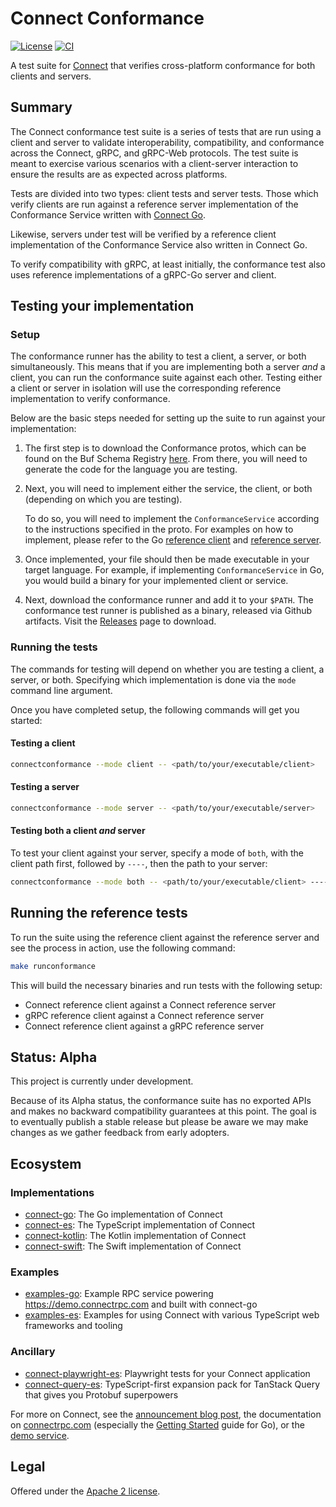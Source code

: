 # Connect Conformance

[![License](https://img.shields.io/github/license/connectrpc/conformance?color=blue)][license]
[![CI](https://github.com/connectrpc/conformance/actions/workflows/ci.yaml/badge.svg?branch=main)][ci]

A test suite for [Connect](https://connectrpc.com) that verifies cross-platform conformance for
both clients and servers.

## Summary

The Connect conformance test suite is a series of tests that are run using a client and server to validate interoperability,
compatibility, and conformance across the Connect, gRPC, and gRPC-Web protocols. The test suite is meant to exercise
various scenarios with a client-server interaction to ensure the results are as expected across platforms.

Tests are divided into two types: client tests and server tests. Those which verify clients are run against a
reference server implementation of the Conformance Service written with [Connect Go](https://github.com/connectrpc/connect-go).

Likewise, servers under test will be verified by a reference client implementation of the Conformance
Service also written in Connect Go.

To verify compatibility with gRPC, at least initially, the conformance test also uses reference implementations of a gRPC-Go
server and client.

## Testing your implementation

### Setup
<!-- TODO - How in-depth do we want to get here with instructions? Should we specify how to generate files
from the BSR (which would also depend on their language). Or do we just specify a simple command for getting
the protos -->
The conformance runner has the ability to test a client, a server, or both simultaneously. This means that if you are
implementing both a server _and_ a client, you can run the conformance suite against each other. Testing either a client
or server in isolation will use the corresponding reference implementation to verify conformance.

Below are the basic steps needed for setting up the suite to run against your implementation:

1. The first step is to download the Conformance protos, which can be found on the Buf Schema Registry [here](TODO).
   From there, you will need to generate the code for the language you are testing.

2. Next, you will need to implement either the service, the client, or both (depending on which you are testing).

   To do so, you will need to implement the `ConformanceService` according to the instructions specified in the
   proto. For examples on how to implement, please refer to the Go [reference client](./internal/app/referenceclient)
   and [reference server](./internal/app/referenceserver).

3. Once implemented, your file should then be made executable in your target language. For example, if implementing
  `ConformanceService` in Go, you would build a binary for your implemented client or service.

4. Next, download the conformance runner and add it to your `$PATH`. The conformance test runner is published as a
   binary, released via Github artifacts. Visit the [Releases](https://github.com/connectrpc/conformance/releases) page to download.


### Running the tests

The commands for testing will depend on whether you are testing a client, a server, or both.
Specifying which implementation is done via the `mode` command line argument.

Once you have completed setup, the following commands will get you started:

#### Testing a client

```bash
connectconformance --mode client -- <path/to/your/executable/client>
```

#### Testing a server

```bash
connectconformance --mode server -- <path/to/your/executable/server>
```

#### Testing both a client _and_ server

To test your client against your server, specify a mode of `both`, with the client
path first, followed by `----`, then the path to your server:

```bash
connectconformance --mode both -- <path/to/your/executable/client> ---- <path/to/your/executable/server>
```

## Running the reference tests

To run the suite using the reference client against the reference server and see
the process in action, use the following command:

```bash
make runconformance
```

This will build the necessary binaries and run tests with the following setup:

* Connect reference client against a Connect reference server
* gRPC reference client against a Connect reference server
* Connect reference client against a gRPC reference server

<!-- What should we put as our status which properly conveys this is still a
work in progress? Alpha seems wrong bc our stuff is all at a v1 -->
## Status: Alpha

This project is currently under development.

Because of its Alpha status, the conformance suite has no exported APIs
and makes no backward compatibility guarantees at this point. The goal is to
eventually publish a stable release but please be aware we may make changes
as we gather feedback from early adopters.


## Ecosystem

### Implementations

* [connect-go](https://github.com/connectrpc/connect-go):
  The Go implementation of Connect
* [connect-es](https://github.com/connectrpc/connect-es):
  The TypeScript implementation of Connect
* [connect-kotlin](https://github.com/connectrpc/connect-kotlin):
  The Kotlin implementation of Connect
* [connect-swift](https://github.com/connectrpc/connect-swift):
  The Swift implementation of Connect

### Examples

* [examples-go](https://github.com/connectrpc/examples-go):
  Example RPC service powering https://demo.connectrpc.com and built with connect-go
* [examples-es](https://github.com/connectrpc/examples-es):
  Examples for using Connect with various TypeScript web frameworks and tooling

### Ancillary

* [connect-playwright-es](https://github.com/connectrpc/connect-playwright-es):
  Playwright tests for your Connect application
* [connect-query-es](https://github.com/connectrpc/connect-query-es):
  TypeScript-first expansion pack for TanStack Query that gives you Protobuf superpowers


For more on Connect, see the [announcement blog post][blog], the documentation
on [connectrpc.com][docs] (especially the [Getting Started] guide for Go), or
the [demo service][demo].

## Legal

Offered under the [Apache 2 license][license].

[license]: https://github.com/connectrpc/conformance/blob/main/LICENSE
[Getting Started]: https://connectrpc.com/docs/go/getting-started
[blog]: https://buf.build/blog/connect-a-better-grpc
[ci]: https://github.com/connectrpc/conformance/actions/workflows/ci.yaml
[connect-go]: https://github.com/connectrpc/connect-go
[connect-es]: https://github.com/connectrpc/connect-es
[demo]: https://github.com/connectrpc/examples-go
[docs]: https://connectrpc.com
[license]: https://github.com/connectrpc/conformance/blob/main/LICENSE
[protobuf-es]: https://github.com/bufbuild/protobuf-es
